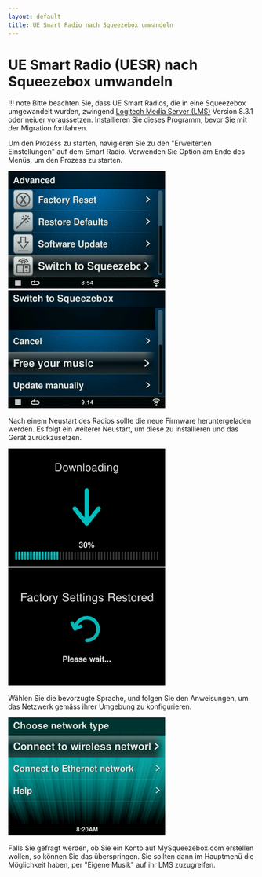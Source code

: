 ```yaml
---
layout: default
title: UE Smart Radio nach Squeezebox umwandeln
---
```


# UE Smart Radio (UESR) nach Squeezebox umwandeln

!!! note
    Bitte beachten Sie, dass UE Smart Radios, die in eine Squeezebox umgewandelt wurden, zwingend [Logitech Media Server (LMS)](../getting-started/index.md)</a> Version 8.3.1 oder neiuer voraussetzen. Installieren Sie dieses Programm, bevor Sie mit der Migration fortfahren.

Um den Prozess zu starten, navigieren Sie zu den "Erweiterten Einstellungen" auf dem Smart Radio. Verwenden Sie Option am Ende des Menüs, um den Prozess zu starten.

![](assets/uesr-migration/migrate-uesr-sb.png)
![](assets/uesr-migration/migrate-uesr-sb-free.png)

Nach einem Neustart des Radios sollte die neue Firmware heruntergeladen werden. Es folgt ein weiterer Neustart, um diese zu installieren und das Gerät zurückzusetzen.

![](assets/uesr-migration/waiting-progress-download.png)
![](assets/uesr-migration/factory-restore.png)

Wählen Sie die bevorzugte Sprache, und folgen Sie den Anweisungen, um das Netzwerk gemäss ihrer Umgebung zu konfigurieren.

![](assets/uesr-migration/choose-network.png)

Falls Sie gefragt werden, ob Sie ein Konto auf MySqueezebox.com erstellen wollen, so können Sie das überspringen. Sie sollten dann im Hauptmenü die Möglichkeit haben, per "Eigene Musik" auf ihr LMS zuzugreifen.

